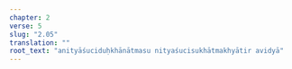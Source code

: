 ```yaml
---
chapter: 2
verse: 5
slug: "2.05"
translation: ""
root_text: "anityāśuciduḥkhānātmasu nityaśucisukhātmakhyātir avidyā"
---
```


